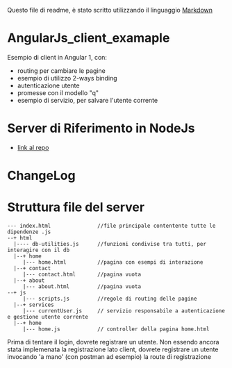Questo file di readme, è stato scritto utilizzando il linguaggio [Markdown](https://github.com/adam-p/markdown-here/wiki/Markdown-Cheatsheet#links)


# AngularJs_client_examaple
Esempio di client in Angular 1, con: 
- routing per cambiare le pagine
- esempio di utilizzo 2-ways binding
- autenticazione utente
- promesse con il modello "q"
- esempio di servizio, per salvare l'utente corrente


# Server di Riferimento in NodeJs
- [link al repo](https://github.com/De-Lac/NodeJs_server_examaple)


# ChangeLog



# Struttura file del server
```
--- index.html               //file principale contentente tutte le dipendenze .js
--+ html
  |---- db-utilities.js      //funzioni condivise tra tutti, per interagire con il db
  |--+ home
     |--- home.html          //pagina con esempi di interazione
  |--+ contact
     |--- contact.html       //pagina vuota
  |--+ about  
     |--- about.html         //pagina vuota
--+ js     
     |--- scripts.js         //regole di routing delle pagine
  |--+ services       
     |--- currentUser.js     // servizio responsabile a autenticazione e gestione utente corrente
  |--+ home            
     |--- home.js            // controller della pagina home.html
```

Prima di tentare il login, dovrete registrare un utente. Non essendo ancora stata implemenata la registrazione lato client, dovrete registrare un utente invocando 'a mano' (con postman ad esempio) la route di registrazione  

